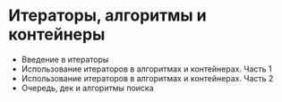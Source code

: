 # Итераторы, алгоритмы и контейнеры

 - Введение в итераторы
 - Использование итераторов в алгоритмах и контейнерах. Часть 1
 - Использование итераторов в алгоритмах и контейнерах. Часть 2
 - Очередь, дек и алгоритмы поиска
